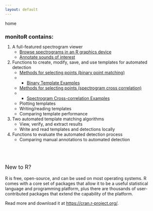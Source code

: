 ```yaml
---
layout: default
---
```

<p>home</p>
<div id="mainlist"> 
    <h1 style="font-size:large;">monitoR contains:</h1>
    <ol>
        <li>A full-featured spectrogram viewer
            <ul>
                <li><a href="assets/viewingSpectrograms/viewingSpectrograms.html">Browse spectrograms in an R graphics device</a></li>
                <li><a href="assets/annotatingSpectrograms/annotatingSpectrograms.html">Annotate sounds of interest</a></li>
            </ul>
        </li>
        <li>Functions to create, modify, save, and use templates for automated detection
            <ul>
                <li><a href="assets/makingTemplates/makingBinTemplates.html">Methods for selecting points (binary point matching)</a></li>
                <li><ul>
                    <li><a href="assets/makingTemplates/binExamples.html">Binary Template Examples</a></li>
                </ul></li>
                <li><a href="assets/makingTemplates/makingCorTemplates.html">Methods for selecting points (spectrogram cross correlation)</a></li>
                <li><ul>
                    <li><a href="assets/makingTemplates/corExamples.html">Spectrogram Cross-correlation Examples</a></li>
                </ul></li>
                <li>Plotting templates</li>
                <li>Writing/reading templates</li>
                <li>Comparing template performance</li>
            </ul>
        </li>
        <li>Two automated template matching algorithms
            <ul>
                <li>View, verify, and extract results</li>
                <li>Write and read templates and detections locally</li>
            </ul>
        </li>
        <li>Functions to evaluate the automated detection process
            <ul>
                <li>Comparing manual annotations to automated detection</li>
            </ul>
        </li>
    </ol>
</div>
<p style="font-size:large;padding-top:3em;">New to R?</p>
<p>R is free, open-source, and can be used on most operating systems. R comes with a core set of packages that allow it to be a useful statistical language and programming platform, plus there are thousands of user-contributed packages that extend the capability of the platform.</p>
<p>Read more and download it at <a href="https://cran.r-project.org/" target="_blank">https://cran.r-project.org/</a>.

